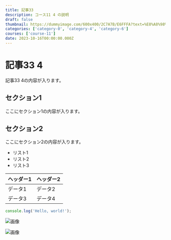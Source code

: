```yaml
---
title: 記事33
description: コース11 4 の説明
draft: false
thumbnail: https://dummyimage.com/600x400/2C7A7B/E6FFFA?text=%E8%A8%98%E4%BA%8B33
categories: ['category-0', 'category-4', 'category-6']
courses: ['course-11']
date: 2023-10-16T00:00:00.000Z
---
```


# 記事33 4

記事33 4の内容が入ります。

## セクション1
ここにセクション1の内容が入ります。

## セクション2
ここにセクション2の内容が入ります。

- リスト1
- リスト2
- リスト3

| ヘッダー1 | ヘッダー2 |
| --------- | --------- |
| データ1   | データ2   |
| データ3   | データ4   |

```javascript
console.log('Hello, world!');
```


![画像](https://dummyimage.com/320x180/2D3748/F5F7FA?text=%E8%A8%98%E4%BA%8B33+4)

![画像](https://dummyimage.com/640x360/1A202C/EDF2F7?text=%E8%A8%98%E4%BA%8B33+4)